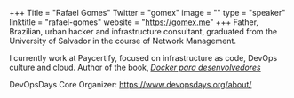 +++
Title = "Rafael Gomes"
Twitter = "gomex"
image = ""
type = "speaker"
linktitle = "rafael-gomes"
website = "https://gomex.me"
+++
Father, Brazilian, urban hacker and infrastructure consultant, graduated from the University of Salvador in the course of Network Management.

I currently work at Paycertify, focused on infrastructure as code, DevOps culture and cloud. Author of the book‚ [*Docker para desenvolvedores*](https://leanpub.com/dockerparadesenvolvedores)

DevOpsDays Core Organizer: https://www.devopsdays.org/about/
